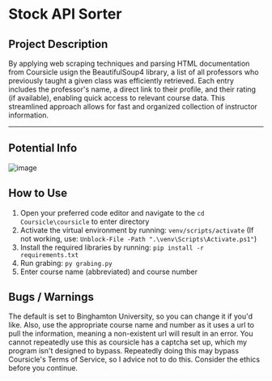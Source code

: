 # Stock API Sorter

## Project Description

By applying web scraping techniques and parsing HTML documentation from Coursicle usign the BeautifulSoup4 library, a list of all professors who previously taught a given class was efficiently retrieved. Each entry includes the professor's name, a direct link to their profile, and their rating (if available), enabling quick access to relevant course data. This streamlined approach allows for fast and organized collection of instructor information.
***    

## Potential Info

![image](https://github.com/user-attachments/assets/eeee9b19-54d5-42bc-8e00-976d3a811edc)

## How to Use

1. Open your preferred code editor and navigate to the `cd Coursicle\coursicle` to enter directory
2. Activate the virtual environment by running: `venv/scripts/activate` (If not working, use: `Unblock-File -Path ".\venv\Scripts\Activate.ps1"`)
3. Install the required libraries by running: `pip install -r requirements.txt`
4. Run grabing: `py grabing.py`
5. Enter course name (abbreviated) and course number

## Bugs / Warnings

The default is set to Binghamton University, so you can change it if you'd like. Also, use the appropriate course name and number as it uses a url to pull the information, meaning a non-existent url will result in an error. You cannot repeatedly use this as coursicle has a captcha set up, which my program isn't designed to bypass. Repeatedly doing this may bypass Coursicle's Terms of Service, so I advice not to do this. Consider the ethics before you continue. 

